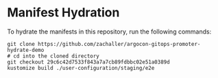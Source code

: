 # Manifest Hydration

To hydrate the manifests in this repository, run the following commands:

```shell
git clone https://github.com/zachaller/argocon-gitops-promoter-hydrate-demo
# cd into the cloned directory
git checkout 29c6c42d7533f843a7a7cb89fdbbc02e51a0389d
kustomize build ./user-configuration/staging/e2e
```
